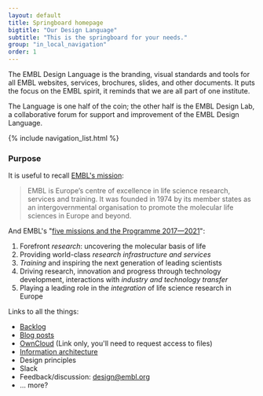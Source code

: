 ```yaml
---
layout: default
title: Springboard homepage
bigtitle: "Our Design Language"
subtitle: "This is the springboard for your needs."
group: "in_local_navigation"
order: 1
---
```


<p class="lead">The EMBL Design Language is the branding, visual standards and tools for all EMBL websites, services, brochures, slides, and other documents. It puts the focus on the EMBL spirit, it reminds that we are all part of one institute.</p>

The Language is one half of the coin; the other half is the EMBL Design Lab, a collaborative forum for support and improvement of the EMBL Design Language.

{% include navigation_list.html %}

### Purpose
It is useful to recall [EMBL's mission](https://www.embl.de/aboutus/communication_outreach/publications/programme/programme17-21_executive-summary.pdf):

> EMBL is Europe’s centre of excellence in life science research, services and training. It was founded in 1974 by its member states as an intergovernmental organisation to promote the molecular life sciences in Europe and beyond.

And EMBL's "[five missions and the Programme 2017—2021](https://www.embl.de/aboutus/communication_outreach/publications/programme/programme17-21_executive-summary.pdf)":
1. Forefront *research*: uncovering the molecular basis of life
1. Providing world-class *research infrastructure and services*
1. *Training* and inspiring the next generation of leading scientists
1. Driving research, innovation and progress through technology development, interactions with *industry and technology transfer*
1. Playing a leading role in the *integration* of life science research in Europe

Links to all the things:
- [Backlog](https://github.com/orgs/EMBL-Design-Language/projects)
- [Blog posts](https://blogs.embl.org/communications/)
- [OwnCloud](https://oc.embl.de) (Link only, you'll need to request access to files)
- [Information architecture](https://github.com/EMBL-Design-Language/Information-Architecture)
- Design principles
- Slack
- Feedback/discussion: design@embl.org
- ... more?
